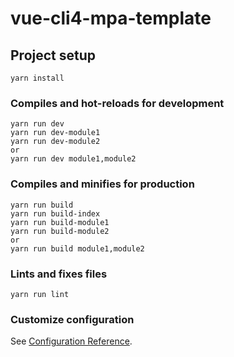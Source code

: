 # vue-cli4-mpa-template

## Project setup

```
yarn install
```

### Compiles and hot-reloads for development

```
yarn run dev
yarn run dev-module1
yarn run dev-module2
or
yarn run dev module1,module2
```

### Compiles and minifies for production

```
yarn run build
yarn run build-index
yarn run build-module1
yarn run build-module2
or
yarn run build module1,module2
```

### Lints and fixes files

```
yarn run lint
```

### Customize configuration

See [Configuration Reference](https://cli.vuejs.org/config/).
